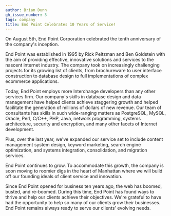 ```yaml
---
author: Brian Dunn
gh_issue_number: 3
tags: company
title: End Point Celebrates 10 Years of Service!
---
```


On August 5th, End Point Corporation celebrated the tenth anniversary of the company's inception.

End Point was established in 1995 by Rick Peltzman and Ben Goldstein with the aim of providing effective, innovative solutions and services to the nascent internet industry. The company took on increasingly challenging projects for its growing list of clients, from brochureware to user interface construction to database design to full implementations of complex ecommerce applications.

Today, End Point employs more Interchange developers than any other services firm. Our company's skills in database design and data management have helped clients achieve staggering growth and helped facilitate the generation of millions of dollars of new revenue. Our team of consultants has skills in such wide-ranging matters as PostgreSQL, MySQL, Oracle, Perl, C/C++, PHP, Java, network programming, systems architecture, security and encryption, and many other facets of Internet development.

Plus, over the last year, we've expanded our service set to include content management system design, keyword marketing, search engine optimization, and systems integration, consolidation, and migration services.

End Point continues to grow. To accommodate this growth, the company is soon moving to roomier digs in the heart of Manhattan where we will build off our founding ideals of client service and innovation.

Since End Point opened for business ten years ago, the web has boomed, busted, and re-boomed. During this time, End Point has found ways to thrive and help our clients achieve their objectives. We're grateful to have had the opportunity to help so many of our clients grow their businesses. End Point remains always ready to serve our clients' evolving needs.
